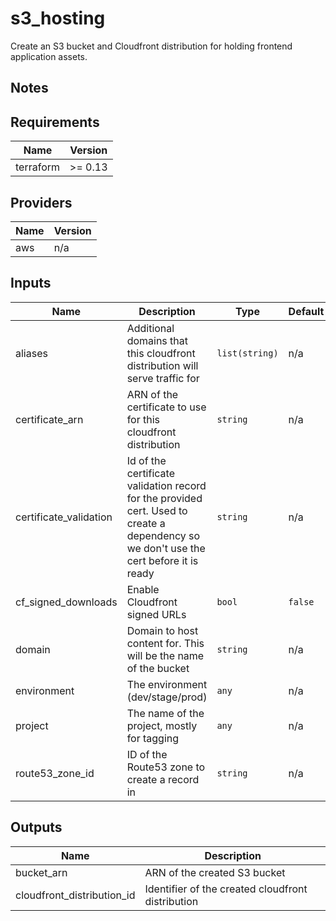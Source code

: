 # s3_hosting

Create an S3 bucket and Cloudfront distribution for holding frontend application assets.

## Notes

<!-- BEGINNING OF PRE-COMMIT-TERRAFORM DOCS HOOK -->
## Requirements

| Name | Version |
|------|---------|
| terraform | >= 0.13 |

## Providers

| Name | Version |
|------|---------|
| aws | n/a |

## Inputs

| Name | Description | Type | Default | Required |
|------|-------------|------|---------|:--------:|
| aliases | Additional domains that this cloudfront distribution will serve traffic for | `list(string)` | n/a | yes |
| certificate\_arn | ARN of the certificate to use for this cloudfront distribution | `string` | n/a | yes |
| certificate\_validation | Id of the certificate validation record for the provided cert. Used to create a dependency so we don't use the cert before it is ready | `string` | n/a | yes |
| cf\_signed\_downloads | Enable Cloudfront signed URLs | `bool` | `false` | no |
| domain | Domain to host content for. This will be the name of the bucket | `string` | n/a | yes |
| environment | The environment (dev/stage/prod) | `any` | n/a | yes |
| project | The name of the project, mostly for tagging | `any` | n/a | yes |
| route53\_zone\_id | ID of the Route53 zone to create a record in | `string` | n/a | yes |

## Outputs

| Name | Description |
|------|-------------|
| bucket\_arn | ARN of the created S3 bucket |
| cloudfront\_distribution\_id | Identifier of the created cloudfront distribution |

<!-- END OF PRE-COMMIT-TERRAFORM DOCS HOOK -->
